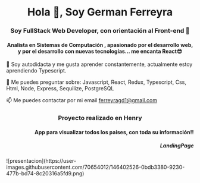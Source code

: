 <h1 align="center">Hola 👋, Soy German Ferreyra</h1>
<h3 align="center">Soy FullStack Web Developer, con orientación al Front-end 🚀</h3>
<h4 align="center">Analista en Sistemas de Computación , apasionado por el desarrollo web, y por el desarrollo con nuevas tecnologías... me encanta React😎</h4>

🌱 Soy autodidacta y me gusta aprender constantemente, actualmente estoy aprendiendo Typescript.

💬 Me puedes preguntar sobre: Javascript, React, Redux, Typescript, Css, Html, Node, Express, Sequilize, PostgreSQL

📫 Me puedes contactar por mi email ferreyragd1@gmail.com


<h3 align="center">Proyecto realizado en Henry </h3>
<h4 align="right">App para visualizar todos los paises, con toda su información!! </h4>


<h5 align="right"> LandingPage</h5>
![presentacion](https://user-images.githubusercontent.com/70654012/146402526-0bdb3380-9230-477b-bd74-8c20316a5fd9.png)




